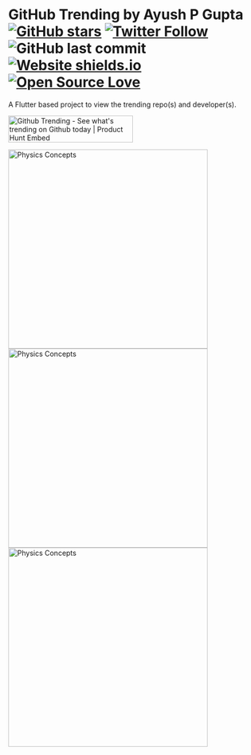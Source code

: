 # GitHub Trending by Ayush P Gupta [![GitHub stars](https://img.shields.io/github/stars/apgapg/flutter_git_trending.svg?style=social)](https://github.com/apgapg/flutter_git_trending) [![Twitter Follow](https://img.shields.io/twitter/url/https/@ayushpgupta.svg?style=social)](https://twitter.com/ayushpgupta) ![GitHub last commit](https://img.shields.io/github/last-commit/apgapg/flutter_git_trending.svg) [![Website shields.io](https://img.shields.io/website-up-down-green-red/http/shields.io.svg)](https://play.google.com/store/apps/details?id=com.coddu.flutterprofile)[![Open Source Love](https://badges.frapsoft.com/os/v2/open-source.svg?v=103)](https://github.com/apgapg/flutter_git_trending)

A Flutter based project to view the trending repo(s) and developer(s).

<a href="https://www.producthunt.com/posts/github-trending-2?utm_source=badge-featured&utm_medium=badge&utm_souce=badge-github-trending-2" target="_blank"><img src="https://api.producthunt.com/widgets/embed-image/v1/featured.svg?post_id=174647&theme=light" alt="Github Trending - See what's trending on Github today | Product Hunt Embed" style="width: 250px; height: 54px;" width="250px" height="54px" /></a>

<img src="https://raw.githubusercontent.com/apgapg/flutter_git_trending/master/src/s1.png"  height = "400" alt="Physics Concepts">  
<img src="https://raw.githubusercontent.com/apgapg/flutter_git_trending/master/src/s2.png"  height = "400" alt="Physics Concepts">  
<img src="https://raw.githubusercontent.com/apgapg/flutter_git_trending/master/src/s3.png"  height = "400" alt="Physics Concepts">  
